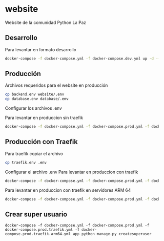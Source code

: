 # website
Website de la comunidad Python La Paz
## Desarrollo
Para levantar en formato desarrollo
```sh
docker-compose -f docker-compose.yml -f docker-compose.dev.yml up -d --build
```
## Producción
Archivos requeridos para el website en producción
```sh
cp backend.env website/.env
cp database.env database/.env
```
Configurar los archivos .env

Para levantar en produccion sin traefik
```sh
docker-compose -f docker-compose.yml -f docker-compose.prod.yml -f docker-compose.prod.local.yml up -d
```
## Producción con Traefik
Para traefik copiar el archivo 
```sh
cp traefik.env .env
```
Configurar el archivo .env
Para levantar en produccion con traefik
```sh
docker-compose -f docker-compose.yml -f docker-compose.prod.yml -f docker-compose.prod.traefik.yml up -d
```
 
Para levantar en produccion con traefik en servidores ARM 64 
```sh
docker-compose -f docker-compose.yml -f docker-compose.prod.yml -f docker-compose.prod.traefik.yml -f docker-compose.prod.traefik.arm64.yml up -d
```


## Crear super usuario
```
docker-compose -f docker-compose.yml -f docker-compose.prod.yml -f docker-compose.prod.traefik.yml -f docker-compose.prod.traefik.arm64.yml app python manage.py createsuperuser
```